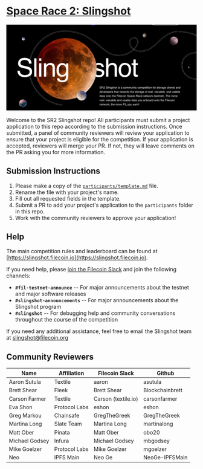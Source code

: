 # [Space Race 2: Slingshot](https://slingshot.filecoin.io)

![Slingshot hero image](./slingshot.png)

Welcome to the SR2 Slingshot repo! All participants must submit a project application to this repo according to the submission instructions. Once submitted, a panel of community reviewers will review your application to ensure that your project is eligible for the competition. If your application is accepted, reviewers will merge your PR. If not, they will leave comments on the PR asking you for more information.

## Submission Instructions

1. Please make a copy of the [`participants/template.md`](./participants/template.md) file.
2. Rename the file with your project's name.
3. Fill out all requested fields in the template.
4. Submit a PR to add your project's application to the `participants` folder in this repo.
5. Work with the community reviewers to approve your application!

## Help

The main competition rules and leaderboard can be found at [https://slingshot.filecoin.io](https://slingshot.filecoin.io).

If you need help, please [join the Filecoin Slack](https://filecoin.io/slack) and join the following channels:
- **`#fil-testnet-announce`** -- For major announcements about the testnet and major software releases
- **`#slingshot-announcements`** -- For major announcements about the Slingshot program
- **`#slingshot`** -- For debugging help and community conversations throughout the course of the competition

If you need any additional assistance, feel free to email the Slingshot team at slingshot@filecoin.org

## Community Reviewers

 
|Name			 |Affiliation    | Filecoin Slack      | Github			 |
|----------------|---------------|---------------------|-----------------|
| Aaron Sutula   | Textile       | aaron               | asutula         |
| Brett Shear    | Fleek         | Brett Shear         | Blockchainbrett |
| Carson Farmer  | Textile       | Carson (textile.io) | carsonfarmer    |
| Eva Shon       | Protocol Labs | eshon               | eshon           |
| Greg Markou    | Chainsafe     | GregTheGreek        | GregTheGreek    |
| Martina  Long  | Slate Team    | Martina Long        | martinalong     |
| Matt Ober      | Pinata        | Matt Ober           | obo20           |
| Michael Godsey | Infura        | Michael Godsey      | mbgodsey        |
| Mike Goelzer   | Protocol Labs | Mike Goelzer        | mgoelzer        |
| Neo            | IPFS Main     | Neo Ge              | NeoGe-IPFSMain  |